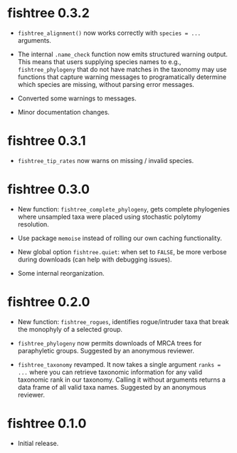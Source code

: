 # fishtree 0.3.2

* `fishtree_alignment()` now works correctly with `species = ...` arguments.

* The internal `.name_check` function now emits structured warning output.
  This means that users supplying species names to e.g., `fishtree_phylogeny`
  that do not have matches in the taxonomy may use functions that capture
  warning messages to programatically determine which species are missing,
  without parsing error messages.

* Converted some warnings to messages.

* Minor documentation changes.

# fishtree 0.3.1

* `fishtree_tip_rates` now warns on missing / invalid species.

# fishtree 0.3.0

* New function: `fishtree_complete_phylogeny`, gets complete phylogenies
  where unsampled taxa were placed using stochastic polytomy resolution.

* Use package `memoise` instead of rolling our own caching functionality.

* New global option `fishtree.quiet`: when set to `FALSE`, be more verbose
  during downloads (can help with debugging issues).

* Some internal reorganization.

# fishtree 0.2.0

* New function: `fishtree_rogues`, identifies rogue/intruder taxa that break
  the monophyly of a selected group.

* `fishtree_phylogeny` now permits downloads of MRCA trees for paraphyletic
  groups. Suggested by an anonymous reviewer.

* `fishtree_taxonomy` revamped. It now takes a single argument `ranks = ...`
  where you can retrieve taxonomic information for any valid taxonomic rank
  in our taxonomy. Calling it without arguments returns a data frame of all
  valid taxa names. Suggested by an anonymous reviewer.

# fishtree 0.1.0

* Initial release.
